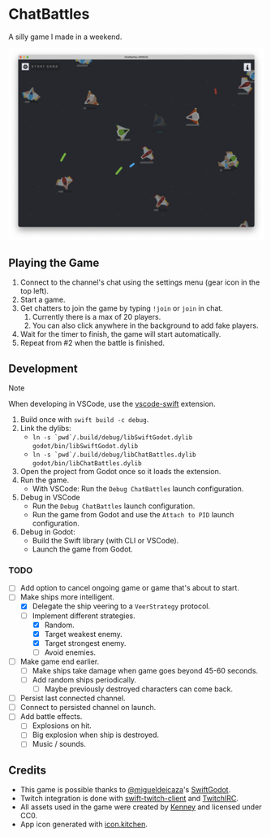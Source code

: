 # ChatBattles

A silly game I made in a weekend.

![Game screenshot](assets/screenshot.png)

## Playing the Game

1. Connect to the channel's chat using the settings menu (gear icon in the top left).
2. Start a game.
3. Get chatters to join the game by typing `!join` or `join` in chat.
   1. Currently there is a max of 20 players.
   2. You can also click anywhere in the background to add fake players.
4. Wait for the timer to finish, the game will start automatically.
5. Repeat from #2 when the battle is finished.

## Development

> [!NOTE]
> When developing in VSCode, use the [vscode-swift](https://github.com/swiftlang/vscode-swift) extension.

1. Build once with `swift build -c debug`.
2. Link the dylibs:
	- ``ln -s `pwd`/.build/debug/libSwiftGodot.dylib godot/bin/libSwiftGodot.dylib``
	- ``ln -s `pwd`/.build/debug/libChatBattles.dylib godot/bin/libChatBattles.dylib``
3. Open the project from Godot once so it loads the extension.
4. Run the game.
	- With VSCode: Run the `Debug ChatBattles` launch configuration.
5. Debug in VSCode
	- Run the `Debug ChatBattles` launch configuration.
	- Run the game from Godot and use the `Attach to PID` launch configuration.
6. Debug in Godot:
	- Build the Swift library (with CLI or VSCode).
	- Launch the game from Godot.

### TODO

- [ ] Add option to cancel ongoing game or game that's about to start.
- [ ] Make ships more intelligent.
  - [X] Delegate the ship veering to a `VeerStrategy` protocol.
  - [ ] Implement different strategies.
    - [X] Random.
    - [X] Target weakest enemy.
    - [X] Target strongest enemy.
    - [ ] Avoid enemies.
- [ ] Make game end earlier.
  - [ ] Make ships take damage when game goes beyond 45-60 seconds.
  - [ ] Add random ships periodically.
    - [ ] Maybe previously destroyed characters can come back.
- [ ] Persist last connected channel.
- [ ] Connect to persisted channel on launch.
- [ ] Add battle effects.
  - [ ] Explosions on hit.
  - [ ] Big explosion when ship is destroyed.
  - [ ] Music / sounds.

## Credits

- This game is possible thanks to [@migueldeicaza](https://github.com/migueldeicaza)'s [SwiftGodot](https://github.com/migueldeicaza/SwiftGodot).
- Twitch integration is done with [swift-twitch-client](https://github.com/LosFarmosCTL/swift-twitch-client) and [TwitchIRC](https://github.com/MahdiBM/TwitchIRC).
- All assets used in the game were created by [Kenney](https://kenney.nl/) and licensed under CC0.
- App icon generated with [icon.kitchen](https://icon.kitchen/i/H4sIAAAAAAAAAzWOMQ%2FCIBCF%2F8u5dqmRDt2Nk5PdjMMVDtoUioGiMQ3%2F3YOk4%2Fvuy7u3wwdtogj9DgrDMkzkCPotJGpAm%2BH35gSzQ0NQwB3jAr1GG%2Bv9IdHOq2FF0rpRqM5Va5IbV0KcUPkvw%2FFoMgHVzGpltyPwc%2BmtDy0bJyFa7DoWKjoXhFKMYxmAq7FccxE5N%2BC8SrZMf4JD6SO88h%2BPyYXGzwAAAA%3D%3D).
